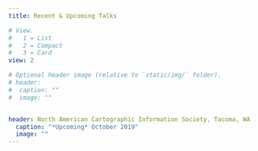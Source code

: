 ```yaml
---
title: Recent & Upcoming Talks

# View.
#   1 = List
#   2 = Compact
#   3 = Card
view: 2

# Optional header image (relative to `static/img/` folder).
# header:
#  caption: ""
#  image: ""


header: North American Cartographic Information Society, Tacoma, WA 
  caption: "*Upcoming* October 2019"
  image: ""
---
```

